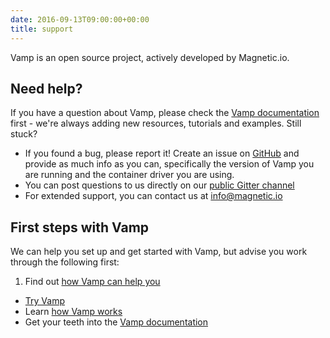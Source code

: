 ```yaml
---
date: 2016-09-13T09:00:00+00:00
title: support   
---
```

Vamp is an open source project, actively developed by Magnetic.io. 
 
## Need help?
If you have a question about Vamp, please check the [Vamp documentation](/documentation/) first  - we're always adding new resources, tutorials and examples.  Still stuck?

* If you found a bug, please report it! Create an issue on [GitHub](https://github.com/magneticio/vamp) and provide as much info as you can, specifically the version of Vamp you are running and the container driver you are using.
* You can post questions to us directly on our [public Gitter channel](https://gitter.im/magneticio/vamp)  
* For extended support, you can contact us at [info@magnetic.io](mailto:info@magnetic.io) 

## First steps with Vamp
We can help you set up and get started with Vamp, but advise you work through the following first:

1. Find out [how Vamp can help you](/why-use-vamp/)
* [Try Vamp](/documentation/installation/hello-world) 
* Learn [how Vamp works](/documentation/how-vamp-works/)
* Get your teeth into the [Vamp documentation](/documentation/)



